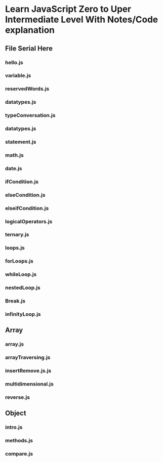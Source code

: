 # Learn JavaScript Zero to Uper Intermediate Level With Notes/Code explanation

## File Serial Here

### hello.js
### variable.js
### reservedWords.js
### datatypes.js
### typeConversation.js
### datatypes.js
### statement.js
### math.js
### date.js
### ifCondition.js
### elseCondition.js
### elseifCondition.js
### logicalOperators.js
### ternary.js
### loops.js
### forLoops.js
### whileLoop.js
### nestedLoop.js
### Break.js
### infinityLoop.js

## Array 

### array.js
### arrayTraversing.js
### insertRemove.js.js
### multidimensional.js
### reverse.js

## Object 

### intro.js
### methods.js
### compare.js